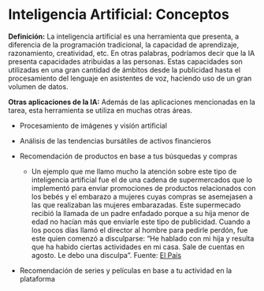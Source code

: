 # Inteligencia Artificial: Conceptos

**Definición:** La inteligencia artificial es una herramienta que presenta, a diferencia de la programación tradicional, la capacidad de aprendizaje, razonamiento, creatividad, etc. En otras palabras, podríamos decir que la IA presenta capacidades atribuidas a las personas. Estas capacidades son utilizadas en una gran cantidad de ámbitos desde la publicidad hasta el procesamiento del lenguaje en asistentes de voz, haciendo uso de un gran volumen de datos.

**Otras aplicaciones de la IA:** Además de las aplicaciones mencionadas en la tarea, esta herramienta se utiliza en muchas otras áreas.

- Procesamiento de imágenes y visión artificial

- Análisis de las tendencias bursátiles de activos financieros

- Recomendación de productos en base a tus búsquedas y compras
  - Un ejemplo que me llamo mucho la atención sobre este tipo de inteligencia artificial fue el de una cadena de supermercados que lo implementó para enviar promociones de productos relacionados con los bebés y el embarazo a mujeres cuyas compras se asemejasen a las que realizaban las mujeres embarazadas. Este supermecado recibió la llamada de un padre enfadado porque a su hija menor de edad no hacían más que enviarle este tipo de publicidad. Cuando a los pocos días llamó el director al hombre para pedirle perdón, fue este quien comenzó a disculparse: “He hablado con mi hija y resulta que ha habido ciertas actividades en mi casa. Sale de cuentas en agosto. Le debo una disculpa”. Fuente: [El País](https://elpais.com/elpais/2015/08/11/icon/1439304143_858615.html)
 
- Recomendación de series y películas en base a tu actividad en la plataforma

